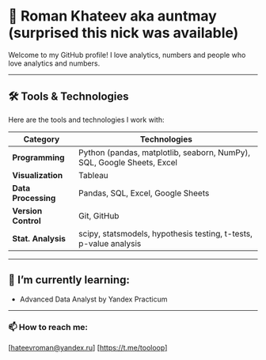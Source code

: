 # 👋 Roman Khateev aka auntmay (surprised this nick was available)

Welcome to my GitHub profile! I love analytics, numbers and people who love analytics and numbers.

---

## 🛠 Tools & Technologies

Here are the tools and technologies I work with:

| **Category**         | **Technologies**                                                               |
|----------------------|--------------------------------------------------------------------------------|
| **Programming**      | Python (pandas, matplotlib, seaborn, NumPy), SQL, Google Sheets, Excel         |
| **Visualization**    | Tableau                                                                        |
| **Data Processing**  | Pandas, SQL, Excel, Google Sheets                                              |
| **Version Control**  | Git, GitHub                                                                    |
| **Stat. Analysis**   | scipy, statsmodels, hypothesis testing, t-tests, p-value analysis              |

---

## 🌱 I’m currently learning:

- Advanced Data Analyst by Yandex Practicum

---

### 📫 How to reach me:
[hateevroman@yandex.ru]
[https://t.me/tooloop]
